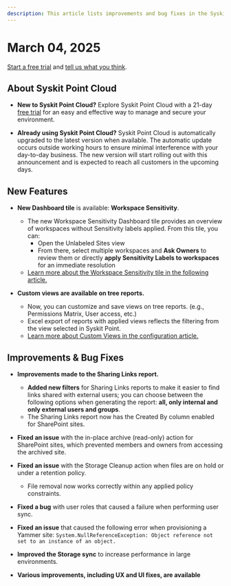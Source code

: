 ```yaml
---
description: This article lists improvements and bug fixes in the Syskit Point Cloud version 2025.2.83.15
---
```


# March 04, 2025

[Start a free trial](https://www.syskit.com/products/point/free-trial/) and [tell us what you think](https://www.syskit.com/company/contact-us/).

## About Syskit Point Cloud

* **New to Syskit Point Cloud?** Explore Syskit Point Cloud with a 21-day [free trial](https://www.syskit.com/products/point/free-trial/) for an easy and effective way to manage and secure your environment.

* **Already using Syskit Point Cloud?** Syskit Point Cloud is automatically upgraded to the latest version when available. The automatic update occurs outside working hours to ensure minimal interference with your day-to-day business. The new version will start rolling out with this announcement and is expected to reach all customers in the upcoming days.

## New Features

* **New Dashboard tile** is available: **Workspace Sensitivity**.
  * The new Workspace Sensitivity Dashboard tile provides an overview of workspaces without Sensitivity labels applied. From this tile, you can: 
    * Open the Unlabeled Sites view 
    * From there, select multiple workspaces and **Ask Owners** to review them or directly **apply Sensitivity Labels to workspaces** for an immediate resolution
  * [Learn more about the Workspace Sensitivity tile in the following article.](../../microsoft365-inventory/explore-your-microsoft-365-dashboard.md#workspace-sensitivity)

* **Custom views are available on tree reports.**
  * Now, you can customize and save views on tree reports. (e.g., Permissions Matrix, User access, etc.)
  * Excel export of reports with applied views reflects the filtering from the view selected in Syskit Point.  
  * [Learn more about Custom Views in the configuration article.](../../configuration/custom-views.md)

## Improvements & Bug Fixes

* **Improvements made to the Sharing Links report.**
  * **Added new filters** for Sharing Links reports to make it easier to find links shared with external users; you can choose between the following options when generating the report: **all, only internal and only external users and groups**. 
  * The Sharing Links report now has the Created By column enabled for SharePoint sites.

* **Fixed an issue** with the in-place archive (read-only) action for SharePoint sites, which prevented members and owners from accessing the archived site. 

* **Fixed an issue** with the Storage Cleanup action when files are on hold or under a retention policy. 
  * File removal now works correctly within any applied policy constraints.

* **Fixed a bug** with user roles that caused a failure when performing user sync. 

* **Fixed an issue** that caused the following error when provisioning a Yammer site: `System.NullReferenceException: Object reference not set to an instance of an object.`

* **Improved the Storage sync** to increase performance in large environments.

* **Various improvements, including UX and UI fixes, are available**